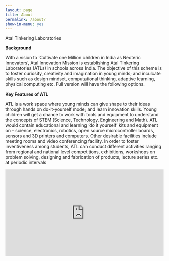 ```yaml
---
layout: page
title: About
permalink: /about/
show-in-menu: yes
---
```


Atal Tinkering Laboratories

**Background**

With a vision to ‘Cultivate one Million children in India as Neoteric Innovators’, Atal Innovation Mission is establishing Atal Tinkering Laboratories (ATLs) in schools across India. The objective of this scheme is to foster curiosity, creativity and imagination in young minds; and inculcate skills such as design mindset, computational thinking, adaptive learning, physical computing etc.
Full version will have the following options.


**Key Features of ATL**

ATL is a work space where young minds can give shape to their ideas through hands on do-it-yourself mode; and learn innovation skills. Young children will get a chance to work with tools and equipment to understand the concepts of STEM (Science, Technology, Engineering and Math). ATL would contain educational and learning ‘do it yourself’ kits and equipment on – science, electronics, robotics, open source microcontroller boards, sensors and 3D printers and computers. Other desirable facilities include meeting rooms and video conferencing facility.
In order to foster inventiveness among students, ATL can conduct different activities ranging from regional and national level competitions, exhibitions, workshops on problem solving, designing and fabrication of products, lecture series etc. at periodic intervals

<iframe src="https://www.youtube.com/embed/4NCBLHUBmvA" style="width: 100%; height: 275px" frameborder="0"> 

**Atal Tinkering Chapter**
It will help Student to learn things from home bu using there parents smart phone anywhere any time.
